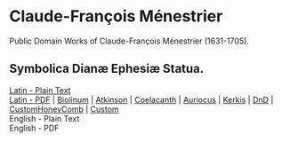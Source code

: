 # Claude-François Ménestrier

Public Domain Works of Claude-François Ménestrier (1631-1705).

## Symbolica Dianæ Ephesiæ Statua.

[Latin - Plain Text](symbolica-dianae-ephesiae-statua/full-text-latin.md)  
[Latin - PDF](https://cdn.solaranamnesis.com/Menestrier/ménestrier_diana_symbola_1688_latin.pdf) | [Biolinum](https://cdn.solaranamnesis.com/Menestrier/ménestrier_diana_symbola_1688_latin_biolinum.pdf) | [Atkinson](https://cdn.solaranamnesis.com/Menestrier/ménestrier_diana_symbola_1688_latin_atkinson.pdf) | [Coelacanth](https://cdn.solaranamnesis.com/Menestrier/ménestrier_diana_symbola_1688_latin_coelacanth.pdf) | [Auriocus](https://cdn.solaranamnesis.com/Menestrier/ménestrier_diana_symbola_1688_latin_aurical.pdf) | [Kerkis](https://cdn.solaranamnesis.com/Menestrier/ménestrier_diana_symbola_1688_latin_kerkis.pdf) | [DnD](https://cdn.solaranamnesis.com/Menestrier/ménestrier_diana_symbola_1688_latin_dndcustom.pdf) | [CustomHoneyComb](https://cdn.solaranamnesis.com/Menestrier/ménestrier_diana_symbola_1688_latin_honeycomb.pdf) | [Custom](https://cdn.solaranamnesis.com/Menestrier/ménestrier_diana_symbola_1688_latin_custom.pdf)  
English - Plain Text  
English - PDF  
